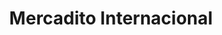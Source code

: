 ---
title: "Mercadito Internacional"
url: /ciudad-autonoma-de-buenos-aires/mercadito-internacional/
shop: Gemüse & Obst
---